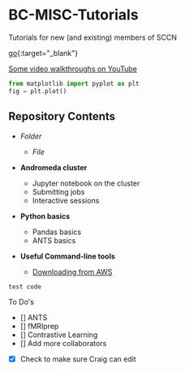 # BC-MISC-Tutorials
 Tutorials for new (and existing) members of SCCN
 
 [go](http://stackoverflow.com){:target="_blank"}
 
 
[Some video walkthroughs on YouTube](https://www.youtube.com/channel/UCnIGvfRfBATVGQ_P3AVuwrQ/videos)
 
```python
from matplotlib import pyplot as plt
fig = plt.plot()
```
 
 
 
## Repository Contents

* _Folder_
  * _File_

* **Andromeda cluster**
  * Jupyter notebook on the cluster
  * Submitting jobs
  * Interactive sessions

* **Python basics**
  * Pandas basics
  * ANTS basics

* **Useful Command-line tools**
  * [Downloading from AWS](aws_s3_commands.md)


` test code `

To Do's 

- [] ANTS
- [] fMRIprep
- [] Contrastive Learning
- [] Add more collaborators 
- [X] Check to make sure Craig can edit
